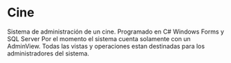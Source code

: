 # Cine
Sistema de administración de un cine. Programado en C# Windows Forms y SQL Server
Por el momento el sistema cuenta solamente con un AdminView. Todas las vistas y operaciones estan destinadas para los administradores del sistema.

